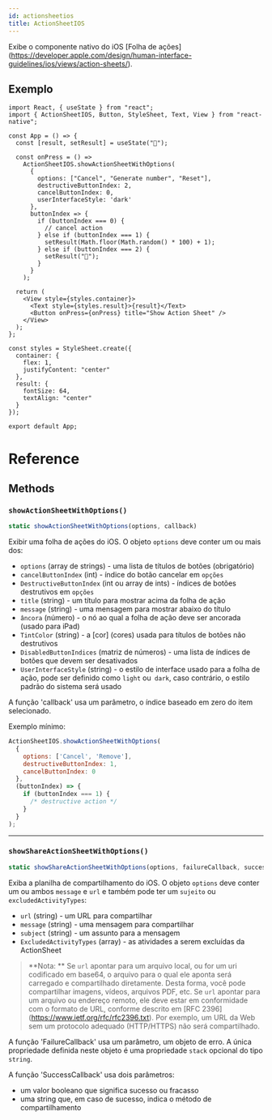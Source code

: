```yaml
---
id: actionsheetios
title: ActionSheetIOS
---
```


Exibe o componente nativo do iOS [Folha de ações] (https://developer.apple.com/design/human-interface-guidelines/ios/views/action-sheets/).

## Exemplo

```SnackPlayer name=ActionSheetIOS&supportedPlatforms=ios
import React, { useState } from "react";
import { ActionSheetIOS, Button, StyleSheet, Text, View } from "react-native";

const App = () => {
  const [result, setResult] = useState("🔮");

  const onPress = () =>
    ActionSheetIOS.showActionSheetWithOptions(
      {
        options: ["Cancel", "Generate number", "Reset"],
        destructiveButtonIndex: 2,
        cancelButtonIndex: 0,
        userInterfaceStyle: 'dark'
      },
      buttonIndex => {
        if (buttonIndex === 0) {
          // cancel action
        } else if (buttonIndex === 1) {
          setResult(Math.floor(Math.random() * 100) + 1);
        } else if (buttonIndex === 2) {
          setResult("🔮");
        }
      }
    );

  return (
    <View style={styles.container}>
      <Text style={styles.result}>{result}</Text>
      <Button onPress={onPress} title="Show Action Sheet" />
    </View>
  );
};

const styles = StyleSheet.create({
  container: {
    flex: 1,
    justifyContent: "center"
  },
  result: {
    fontSize: 64,
    textAlign: "center"
  }
});

export default App;
```

# Reference

## Methods

### `showActionSheetWithOptions()`

```jsx
static showActionSheetWithOptions(options, callback)
```

Exibir uma folha de ações do iOS. O objeto `options` deve conter um ou mais dos:

- `options` (array de strings) - uma lista de títulos de botões (obrigatório)
- `cancelButtonIndex` (int) - índice do botão cancelar em `opções`
- `DestructiveButtonIndex` (int ou array de ints) - índices de botões destrutivos em `opções`
- `title` (string) - um título para mostrar acima da folha de ação
- `message` (string) - uma mensagem para mostrar abaixo do título
- `âncora` (número) - o nó ao qual a folha de ação deve ser ancorada (usado para iPad)
- `TintColor` (string) - a [cor] (cores) usada para títulos de botões não destrutivos
- `DisabledButtonIndices` (matriz de números) - uma lista de índices de botões que devem ser desativados
- `UserInterfaceStyle` (string) - o estilo de interface usado para a folha de ação, pode ser definido como `light` ou` dark`, caso contrário, o estilo padrão do sistema será usado

A função 'callback' usa um parâmetro, o índice baseado em zero do item selecionado.

Exemplo mínimo:

```jsx
ActionSheetIOS.showActionSheetWithOptions(
  {
    options: ['Cancel', 'Remove'],
    destructiveButtonIndex: 1,
    cancelButtonIndex: 0
  },
  (buttonIndex) => {
    if (buttonIndex === 1) {
      /* destructive action */
    }
  }
);
```

---

### `showShareActionSheetWithOptions()`

```jsx
static showShareActionSheetWithOptions(options, failureCallback, successCallback)
```

Exiba a planilha de compartilhamento do iOS. O objeto `options` deve conter um ou ambos `message` e `url` e também pode ter um `sujeito` ou` excludedActivityTypes`:

- `url` (string) - um URL para compartilhar
- `message` (string) - uma mensagem para compartilhar
- `subject` (string) - um assunto para a mensagem
- `ExcludedActivityTypes` (array) - as atividades a serem excluídas da ActionSheet

> **Nota: ** Se `url` apontar para um arquivo local, ou for um uri codificado em base64, o arquivo para o qual ele aponta será carregado e compartilhado diretamente. Desta forma, você pode compartilhar imagens, vídeos, arquivos PDF, etc. Se `url` apontar para um arquivo ou endereço remoto, ele deve estar em conformidade com o formato de URL, conforme descrito em [RFC 2396] (https://www.ietf.org/rfc/rfc2396.txt). Por exemplo, um URL da Web sem um protocolo adequado (HTTP/HTTPS) não será compartilhado.

A função 'FailureCallback' usa um parâmetro, um objeto de erro. A única propriedade definida neste objeto é uma propriedade `stack` opcional do tipo `string`.

A função 'SuccessCallback' usa dois parâmetros:

- um valor booleano que significa sucesso ou fracasso
- uma string que, em caso de sucesso, indica o método de compartilhamento
